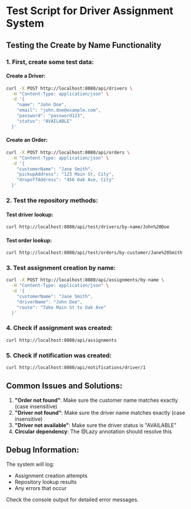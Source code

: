 # Test Script for Driver Assignment System

## Testing the Create by Name Functionality

### 1. First, create some test data:

#### Create a Driver:
```bash
curl -X POST http://localhost:8080/api/drivers \
  -H "Content-Type: application/json" \
  -d '{
    "name": "John Doe",
    "email": "john.doe@example.com",
    "password": "password123",
    "status": "AVAILABLE"
  }'
```

#### Create an Order:
```bash
curl -X POST http://localhost:8080/api/orders \
  -H "Content-Type: application/json" \
  -d '{
    "customerName": "Jane Smith",
    "pickupAddress": "123 Main St, City",
    "dropoffAddress": "456 Oak Ave, City"
  }'
```

### 2. Test the repository methods:

#### Test driver lookup:
```bash
curl http://localhost:8080/api/test/drivers/by-name/John%20Doe
```

#### Test order lookup:
```bash
curl http://localhost:8080/api/test/orders/by-customer/Jane%20Smith
```

### 3. Test assignment creation by name:

```bash
curl -X POST http://localhost:8080/api/assignments/by-name \
  -H "Content-Type: application/json" \
  -d '{
    "customerName": "Jane Smith",
    "driverName": "John Doe",
    "route": "Take Main St to Oak Ave"
  }'
```

### 4. Check if assignment was created:

```bash
curl http://localhost:8080/api/assignments
```

### 5. Check if notification was created:

```bash
curl http://localhost:8080/api/notifications/driver/1
```

## Common Issues and Solutions:

1. **"Order not found"**: Make sure the customer name matches exactly (case insensitive)
2. **"Driver not found"**: Make sure the driver name matches exactly (case insensitive)
3. **"Driver not available"**: Make sure the driver status is "AVAILABLE"
4. **Circular dependency**: The @Lazy annotation should resolve this

## Debug Information:

The system will log:
- Assignment creation attempts
- Repository lookup results
- Any errors that occur

Check the console output for detailed error messages.
